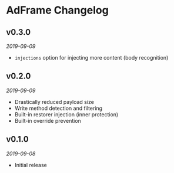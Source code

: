 # AdFrame Changelog

## v0.3.0
_2019-09-09_

 * `injections` option for injecting more content (body recognition)

## v0.2.0
_2019-09-09_

 * Drastically reduced payload size
 * Write method detection and filtering
 * Built-in restorer injection (inner protection)
 * Built-in override prevention

## v0.1.0
_2019-09-08_

 * Initial release
